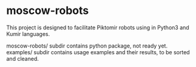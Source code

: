 # moscow-robots

This project is designed to facilitate Piktomir robots using in Python3 and Kumir languages.  

moscow-robots/ subdir contains python package, not ready yet.  
examples/ subdir contains usage examples and their results, to be sorted and cleaned.
